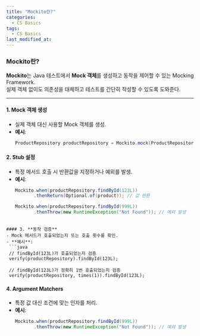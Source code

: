 ```yaml
---
title: "Mockito란?"
categories:
  - CS Basics
tags:
  - CS Basics
last_modified_at: 
---
```


### Mockito란?
**Mockito**는 Java 테스트에서 **Mock 객체**를 생성하고 동작을 제어할 수 있는 Mocking Framework.  
실제 객체 없이도 의존성을 대체하고 테스트를 간단히 작성할 수 있도록 도와준다.

---

#### 1. **Mock 객체 생성**
- 실제 객체 대신 사용할 Mock 객체를 생성.
- **예시**:
  ```java
  ProductRepository productRepository = Mockito.mock(ProductRepository.class);
  ```

#### 2. **Stub 설정**
- 특정 메서드 호출 시 반환값을 지정하거나 예외를 발생.
- **예시**:
  ```java
  Mockito.when(productRepository.findById(123L))
         .thenReturn(Optional.of(product)); // 값 반환
  
  Mockito.when(productRepository.findById(999L))
         .thenThrow(new RuntimeException("Not Found")); // 예외 발생
 ```

#### 3. **동작 검증**
- Mock 메서드가 호출되었는지 또는 호출 횟수를 확인.
- **예시**:
  ```java
  // findById(123L)가 호출되었는지 검증
  verify(productRepository).findById(123L);          

  // findById(123L)가 정확히 1번 호출되었는지 검증
  verify(productRepository, times(1)).findById(123L); 
 ```

#### 4. **Argument Matchers**
- 특정 값 대신 조건에 맞는 인자를 처리.
- **예시**:
  ```java
  Mockito.when(productRepository.findById(999L))
         .thenThrow(new RuntimeException("Not Found")); // 예외 발생
 ```